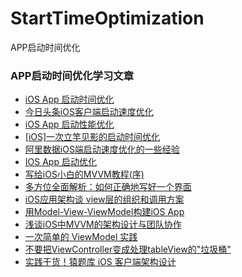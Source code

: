 # StartTimeOptimization
APP启动时间优化

### APP启动时间优化学习文章
* [iOS App 启动时间优化](https://juejin.im/entry/59e6fb7051882521b45fc1bc)
* [今日头条iOS客户端启动速度优化](https://techblog.toutiao.com/2017/01/17/iosspeed/)
* [iOS App 启动性能优化](https://juejin.im/entry/598d1fc16fb9a03c3a25d150)
* [[iOS]一次立竿见影的启动时间优化](https://juejin.im/post/5a31190751882559e225a775)
* [阿里数据iOS端启动速度优化的一些经验](https://juejin.im/entry/59985a32518825242860f59a)
* [IOS App 启动优化](https://www.jianshu.com/p/6f14fad90d5e)
* [写给iOS小白的MVVM教程(序)](http://www.ios122.com/2015/10/mvvm_start/)
* [多方位全面解析：如何正确地写好一个界面](http://ios.jobbole.com/83657/)
* [iOS应用架构谈 view层的组织和调用方案](http://www.cocoachina.com/ios/20150525/11919.html)
* [用Model-View-ViewModel构建iOS App](http://www.cocoachina.com/ios/20140716/9152.html)
* [浅谈iOS中MVVM的架构设计与团队协作](http://www.cocoachina.com/ios/20150122/10987.html)
* [一次简单的 ViewModel 实践](http://bifidy.net/index.php/407)
* [不要把ViewController变成处理tableView的"垃圾桶"](http://www.cocoachina.com/ios/20151218/14743.html)
* [实践干货！猿题库 iOS 客户端架构设计](http://www.cocoachina.com/ios/20160108/14911.html)
